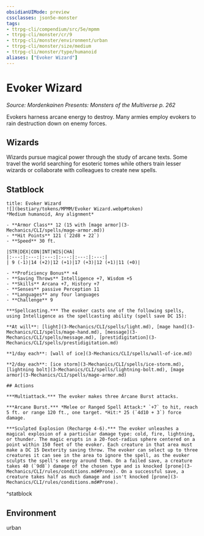 ```yaml
---
obsidianUIMode: preview
cssclasses: json5e-monster
tags:
- ttrpg-cli/compendium/src/5e/mpmm
- ttrpg-cli/monster/cr/9
- ttrpg-cli/monster/environment/urban
- ttrpg-cli/monster/size/medium
- ttrpg-cli/monster/type/humanoid
aliases: ["Evoker Wizard"]
---
```

# Evoker Wizard
*Source: Mordenkainen Presents: Monsters of the Multiverse p. 262*  

Evokers harness arcane energy to destroy. Many armies employ evokers to rain destruction down on enemy forces.

## Wizards

Wizards pursue magical power through the study of arcane texts. Some travel the world searching for esoteric tomes while others train lesser wizards or collaborate with colleagues to create new spells.

## Statblock

```ad-statblock
title: Evoker Wizard
![](bestiary/tokens/MPMM/Evoker Wizard.webp#token)
*Medium humanoid, Any alignment*

- **Armor Class** 12 (15 with [mage armor](3-Mechanics/CLI/spells/mage-armor.md))
- **Hit Points** 121 (`22d8 + 22`)
- **Speed** 30 ft.

|STR|DEX|CON|INT|WIS|CHA|
|:---:|:---:|:---:|:---:|:---:|:---:|
| 9 (-1)|14 (+2)|12 (+1)|17 (+3)|12 (+1)|11 (+0)|

- **Proficiency Bonus** +4
- **Saving Throws** Intelligence +7, Wisdom +5
- **Skills** Arcana +7, History +7
- **Senses** passive Perception 11
- **Languages** any four languages
- **Challenge** 9

***Spellcasting.*** The evoker casts one of the following spells, using Intelligence as the spellcasting ability (spell save DC 15):

**At will**: [light](3-Mechanics/CLI/spells/light.md), [mage hand](3-Mechanics/CLI/spells/mage-hand.md), [message](3-Mechanics/CLI/spells/message.md), [prestidigitation](3-Mechanics/CLI/spells/prestidigitation.md)

**1/day each**: [wall of ice](3-Mechanics/CLI/spells/wall-of-ice.md)

**2/day each**: [ice storm](3-Mechanics/CLI/spells/ice-storm.md), [lightning bolt](3-Mechanics/CLI/spells/lightning-bolt.md), [mage armor](3-Mechanics/CLI/spells/mage-armor.md)

## Actions

***Multiattack.*** The evoker makes three Arcane Burst attacks.

***Arcane Burst.*** *Melee or Ranged Spell Attack:* `+7` to hit, reach 5 ft. or range 120 ft., one target. *Hit:* 25 (`4d10 + 3`) force damage.

***Sculpted Explosion (Recharge 4-6).*** The evoker unleashes a magical explosion of a particular damage type: cold, fire, lightning, or thunder. The magic erupts in a 20-foot-radius sphere centered on a point within 150 feet of the evoker. Each creature in that area must make a DC 15 Dexterity saving throw. The evoker can select up to three creatures it can see in the area to ignore the spell, as the evoker sculpts the spell's energy around them. On a failed save, a creature takes 40 (`9d8`) damage of the chosen type and is knocked [prone](3-Mechanics/CLI/rules/conditions.md#Prone). On a successful save, a creature takes half as much damage and isn't knocked [prone](3-Mechanics/CLI/rules/conditions.md#Prone).
```
^statblock

## Environment

urban